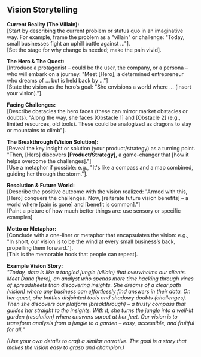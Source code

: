 <!--
## Description: Helps transform a dry vision statement into a memorable story or analogy that captures hearts and minds, making it easy for others to retell and champion the vision.
## Usage Note: Use when your vision needs more impact. Provide your vision and any thematic ideas (hero, analogy, etc.). The prompt will guide you to frame the vision in a narrative or metaphor that resonates emotionally.
## Instructions: The AI will prompt you for elements that could make your vision story compelling (a hero, villain, conflict, resolution, or a metaphor that encapsulates the change). It will then craft a story or illustrative example that embodies your vision. Share this story to build a shared understanding and excitement for the vision.
## Attribution: Leveraging storytelling techniques from leadership coaching (e.g., using metaphor and hero’s journey structure) to make organizational vision stick.
-->

## Vision Storytelling

**Current Reality (The Villain):**  
[Start by describing the current problem or status quo in an imaginative way. For example, frame the problem as a "villain" or challenge: "Today, small businesses fight an uphill battle against ..."].  
[Set the stage for why change is needed; make the pain vivid].

**The Hero & The Quest:**  
[Introduce a protagonist – could be the user, the company, or a persona – who will embark on a journey. "Meet [Hero], a determined entrepreneur who dreams of ... but is held back by ..."]  
[State the vision as the hero’s goal: "She envisions a world where ... (insert your vision)."].

**Facing Challenges:**  
[Describe obstacles the hero faces (these can mirror market obstacles or doubts). "Along the way, she faces [Obstacle 1] and [Obstacle 2] (e.g., limited resources, old tools). These could be analogized as dragons to slay or mountains to climb"].

**The Breakthrough (Vision Solution):**  
[Reveal the key insight or solution (your product/strategy) as a turning point. "Then, [Hero] discovers **[Product/Strategy]**, a game-changer that [how it helps overcome the challenges]."]  
[Use a metaphor if possible: e.g., "It's like a compass and a map combined, guiding her through the storm."].

**Resolution & Future World:**  
[Describe the positive outcome with the vision realized: "Armed with this, [Hero] conquers the challenges. Now, [reiterate future vision benefits] – a world where [pain is gone] and [benefit is common]."]  
[Paint a picture of how much better things are: use sensory or specific examples].

**Motto or Metaphor:**  
[Conclude with a one-liner or metaphor that encapsulates the vision: e.g., "In short, our vision is to be the wind at every small business’s back, propelling them forward."].  
[This is the memorable hook that people can repeat].

**Example Vision Story:**  
*"Today, data is like a tangled jungle (villain) that overwhelms our clients. Meet Dana (hero), an analyst who spends more time hacking through vines of spreadsheets than discovering insights. She dreams of a clear path (vision) where any business can effortlessly find answers in their data. On her quest, she battles disjointed tools and shadowy doubts (challenges). Then she discovers our platform (breakthrough) – a trusty compass that guides her straight to the insights. With it, she turns the jungle into a well-lit garden (resolution) where answers sprout at her feet. Our vision is to transform analysis from a jungle to a garden – easy, accessible, and fruitful for all.*"

*(Use your own details to craft a similar narrative. The goal is a story that makes the vision easy to grasp and champion.)*

